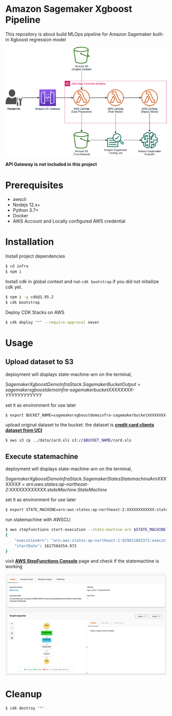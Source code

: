 # Amazon Sagemaker Xgboost Pipeline

This repository is about build MLOps pipeline for Amazon Sagemaker built-in Xgboost regression model

<img src="img/architecture.png" />

**API Gateway is not included in this project**

# Prerequisites

- awscli
- Nodejs 12.x+
- Python 3.7+
- Docker
- AWS Account and Locally configured AWS credential

# Installation


Install project dependencies

```bash
$ cd infra
$ npm i
```

Install cdk in global context and run `cdk bootstrap` if you did not initailize cdk yet.

```bash
$ npm i -g cdk@1.95.2
$ cdk bootstrap
```

Deploy CDK Stacks on AWS

```bash
$ cdk deploy "*" --require-approval never
```

# Usage

## Upload dataset to S3

deployment will displays state-machine-arn on the terminal,

*SagemakerXgboostDemoInfraStack.SagemakerBucketOutput = sagemakerxgboostdemoinfra-sagemakerbucketXXXXXXXX-YYYYYYYYYYYY*

set it as environment for use later

```bash
$ export BUCKET_NAME=sagemakerxgboostdemoinfra-sagemakerbucketXXXXXXXX-YYYYYYYYYYYY
```

upload original dataset to the bucket. the dataset is [**credit card clients dataset from UCI**](https://archive.ics.uci.edu/ml/datasets/default+of+credit+card+clients)

```bash
$ aws s3 cp ../data/card.xls s3://$BUCKET_NAME/card.xls
```

## Execute statemachine

deployment will displays state-machine-arn on the terminal,

*SagemakerXgboostDemoInfraStack.SagemakerStatesStatemachineArnXXXXXXXX = arn:aws:states:ap-northeast-2:XXXXXXXXXXXX:stateMachine:StateMachine*

set it as environment for use later

```bash
$ export STATE_MACHINE=arn:aws:states:ap-northeast-2:XXXXXXXXXXXX:stateMachine:StateMachine
```

run statemachine with AWSCLI

```bash
$ aws stepfunctions start-execution --state-machine-arn $STATE_MACHINE
{
    "executionArn": "arn:aws:states:ap-northeast-2:929831892372:execution:StateMachine:b1b23dd1-b2e6-40dd-b1b8-b07183505d9e",
    "startDate": 1617504354.973
}
```

visit [**AWS StepFunctions Console**](https://ap-northeast-2.console.aws.amazon.com/states/home?region=ap-northeast-2#/statemachines) page and check if the statemachine is working

<img src="img/statemachine.png">

# Cleanup

```bash
$ cdk destroy "*"
```
